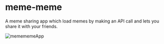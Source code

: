 # meme-meme
A meme sharing app which load memes by making an API call and lets you share it with your friends.


![memememeApp](https://user-images.githubusercontent.com/69975351/125314244-a7169d80-e353-11eb-8eb7-9808e61caea8.png)

